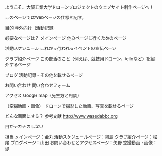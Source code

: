 ようこそ、大阪工業大学ドローンプロジェクトのウェブサイト制作ページへ！

このページではWebページの仕様を記す。

目的
学外向け（活動記録）

必要なページは？
メインページ
他のページに行くためのページ

活動スケジュール
これから行われるイベントの宣伝ページ

クラブ紹介ページ
この部活のこと（例えば、競技用ドローン、telloなど）を紹介するページ
  
ブログ
活動記録・その他を載せるページ

お問い合わせ
問い合わせフォーム

アクセス
Google map（先生方と相談）

（空撮動画・画像）
ドローンで撮影した動画、写真を載せるページ

どんな画面にする？
参考文献
http://www.wasedabbc.org

目がチカチカしない

担当
メインページ：金丸
活動スケジュールページ：綱島
クラブ紹介ページ：松尾
ブログページ：山田
お問い合わせとアクセスページ：矢野
空撮動画・画像：堤




